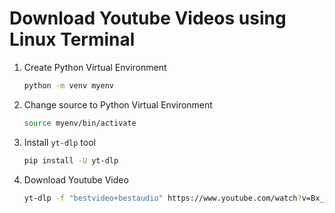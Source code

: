 # Download Youtube Videos using Linux Terminal

  1. Create Python Virtual Environment
     ```bash
     python -m venv myenv
     ```

  2. Change source to Python Virtual Environment
     ```bash
     source myenv/bin/activate
     ```

  3. Install `yt-dlp` tool
     ```bash
     pip install -U yt-dlp
     ```

  4. Download Youtube Video
     ```bash
     yt-dlp -f "bestvideo+bestaudio" https://www.youtube.com/watch?v=Bx_X8dhANRk
     ```

